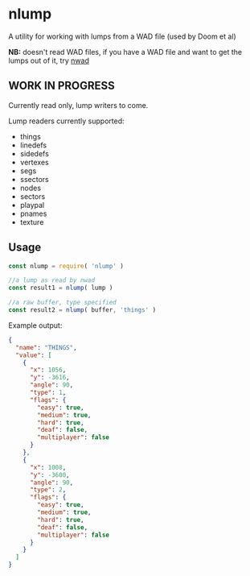 # nlump

A utility for working with lumps from a WAD file (used by Doom et al)

**NB:** doesn't read WAD files, if you have a WAD file and want to get the lumps
out of it, try [nwad](https://github.com/nrkn/nwad)

## WORK IN PROGRESS

Currently read only, lump writers to come.

Lump readers currently supported:

* things
* linedefs
* sidedefs
* vertexes
* segs
* ssectors
* nodes
* sectors
* playpal
* pnames
* texture

## Usage

```javascript
const nlump = require( 'nlump' )

//a lump as read by nwad
const result1 = nlump( lump )

//a raw buffer, type specified
const result2 = nlump( buffer, 'things' )
```

Example output:

```json
{
  "name": "THINGS",
  "value": [
    {
      "x": 1056,
      "y": -3616,
      "angle": 90,
      "type": 1,
      "flags": {
        "easy": true,
        "medium": true,
        "hard": true,
        "deaf": false,
        "multiplayer": false
      }
    },
    {
      "x": 1008,
      "y": -3600,
      "angle": 90,
      "type": 2,
      "flags": {
        "easy": true,
        "medium": true,
        "hard": true,
        "deaf": false,
        "multiplayer": false
      }
    }
  ]
}
```